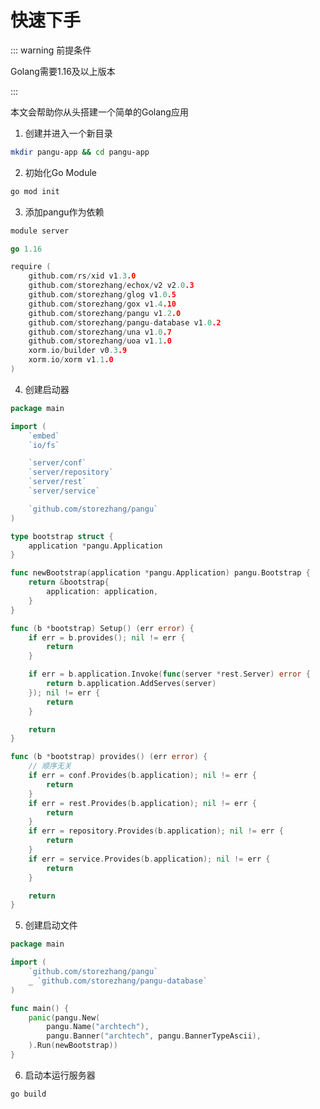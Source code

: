 # 快速下手

::: warning 前提条件
<!--@formatter:off-->
Golang需要1.16及以上版本
<!--@formatter:on-->
:::

本文会帮助你从头搭建一个简单的Golang应用

1. 创建并进入一个新目录

``` bash
mkdir pangu-app && cd pangu-app
```

2. 初始化Go Module

``` bash
go mod init
```

3. 添加pangu作为依赖

``` go
module server

go 1.16

require (
	github.com/rs/xid v1.3.0
	github.com/storezhang/echox/v2 v2.0.3
	github.com/storezhang/glog v1.0.5
	github.com/storezhang/gox v1.4.10
	github.com/storezhang/pangu v1.2.0
	github.com/storezhang/pangu-database v1.0.2
	github.com/storezhang/una v1.0.7
	github.com/storezhang/uoa v1.1.0
	xorm.io/builder v0.3.9
	xorm.io/xorm v1.1.0
)
```

4. 创建启动器

``` go
package main

import (
	`embed`
	`io/fs`

	`server/conf`
	`server/repository`
	`server/rest`
	`server/service`

	`github.com/storezhang/pangu`
)

type bootstrap struct {
	application *pangu.Application
}

func newBootstrap(application *pangu.Application) pangu.Bootstrap {
	return &bootstrap{
		application: application,
	}
}

func (b *bootstrap) Setup() (err error) {
	if err = b.provides(); nil != err {
		return
	}

	if err = b.application.Invoke(func(server *rest.Server) error {
		return b.application.AddServes(server)
	}); nil != err {
		return
	}

	return
}

func (b *bootstrap) provides() (err error) {
	// 顺序无关
	if err = conf.Provides(b.application); nil != err {
		return
	}
	if err = rest.Provides(b.application); nil != err {
		return
	}
	if err = repository.Provides(b.application); nil != err {
		return
	}
	if err = service.Provides(b.application); nil != err {
		return
	}

	return
}
```

5. 创建启动文件

``` go
package main

import (
	`github.com/storezhang/pangu`
	_ `github.com/storezhang/pangu-database`
)

func main() {
	panic(pangu.New(
		pangu.Name("archtech"),
		pangu.Banner("archtech", pangu.BannerTypeAscii),
	).Run(newBootstrap))
}
```

6. 启动本运行服务器

``` bash
go build
```
